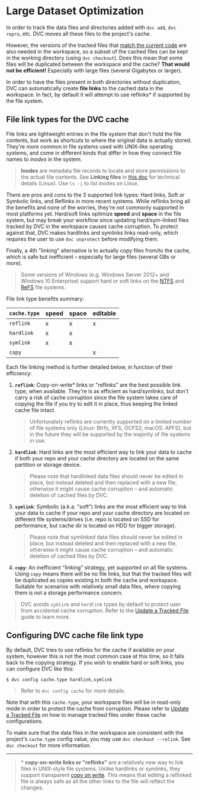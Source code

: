 # Large Dataset Optimization

In order to track the data files and directories added with `dvc add`,
`dvc repro`, etc. DVC moves all these files to the project's <abbr>cache</abbr>.

However, the versions of the tracked files that
[match the current code](/doc/user-guide/project-structure) are also needed in
the <abbr>workspace</abbr>, so a subset of the cached files can be kept in the
working directory (using `dvc checkout`). Does this mean that some files will be
duplicated between the workspace and the cache? **That would not be efficient!**
Especially with large files (several Gigabytes or larger).

In order to have the files present in both directories without duplication, DVC
can automatically create **file links** to the cached data in the workspace. In
fact, by default it will attempt to use reflinks\* if supported by the file
system.

## File link types for the DVC cache

File links are lightweight entries in the file system that don't hold the file
contents, but work as shortcuts to where the original data is actually stored.
They're more common in file systems used with UNIX-like operating systems, and
come in different kinds that differ in how they connect file names to _inodes_
in the system.

> **Inodes** are metadata file records to locate and store permissions to the
> actual file contents. See **Linking files** in
> [this doc](http://www.tldp.org/LDP/intro-linux/html/sect_03_03.html) for
> technical details (Linux). Use `ls -i` to list inodes on Linux.

There are pros and cons to the 3 supported link types: Hard links, Soft or
Symbolic links, and Reflinks in more recent systems. While reflinks bring all
the benefits and none of the worries, they're not commonly supported in most
platforms yet. Hard/soft links optimize **speed** and **space** in the file
system, but may break your workflow since updating hard/sym-linked files tracked
by DVC in the <abbr>workspace</abbr> causes <abbr>cache</abbr> corruption. To
protect against that, DVC makes hardlinks and symlinks links read-only, which
requires the user to use `dvc unprotect` before modifying them.

Finally, a 4th "linking" alternative is to actually copy files from/to the
cache, which is safe but inefficient – especially for large files (several GBs
or more).

> Some versions of Windows (e.g. Windows Server 2012+ and Windows 10 Enterprise)
> support hard or soft links on the
> [NTFS](https://support.microsoft.com/en-us/help/100108/overview-of-fat-hpfs-and-ntfs-file-systems)
> and
> [ReFS](https://docs.microsoft.com/en-us/windows-server/storage/refs/refs-overview)
> file systems.

File link type benefits summary:

| `cache.type` | speed | space | editable |
| ------------ | ----- | ----- | -------- |
| `reflink`    | x     | x     | x        |
| `hardlink`   | x     | x     |          |
| `symlink`    | x     | x     |          |
| `copy`       |       |       | x        |

Each file linking method is further detailed below, in function of their
efficiency:

1. **`reflink`**: Copy-on-write\* links or "reflinks" are the best possible link
   type, when available. They're is as efficient as hard/symlinks, but don't
   carry a risk of cache corruption since the file system takes care of copying
   the file if you try to edit it in place, thus keeping the linked cache file
   intact.

   > Unfortunately reflinks are currently supported on a limited number of file
   > systems only (Linux: Btrfs, XFS, OCFS2; macOS: APFS), but in the future
   > they will be supported by the majority of file systems in use.

2. **`hardlink`**: Hard links are the most efficient way to link your data to
   cache if both your repo and your cache directory are located on the same
   partition or storage device.

   > Please note that hardlinked data files should never be edited in place, but
   > instead deleted and then replaced with a new file, otherwise it might cause
   > cache corruption – and automatic deletion of cached files by DVC.

3. **`symlink`**: Symbolic (a.k.a. "soft") links are the most efficient way to
   link your data to cache if your repo and your cache directory are located on
   different file systems/drives (i.e. repo is located on SSD for performance,
   but cache dir is located on HDD for bigger storage).

   > Please note that symlinked data files should never be edited in place, but
   > instead deleted and then replaced with a new file, otherwise it might cause
   > cache corruption – and automatic deletion of cached files by DVC.

4. **`copy`**: An inefficient "linking" strategy, yet supported on all file
   systems. Using `copy` means there will be no file links, but that the tracked
   files will be duplicated as copies existing in both the cache and
   <abbr>workspace</abbr>. Suitable for scenarios with relatively small data
   files, where copying them is not a storage performance concern.

> DVC avoids `symlink` and `hardlink` types by default to protect user from
> accidental cache corruption. Refer to the
> [Update a Tracked File](/doc/user-guide/how-to/update-tracked-files) guide to
> learn more.

## Configuring DVC cache file link type

By default, DVC tries to use reflinks for the <abbr>cache</abbr> if available on
your system, however this is not the most common case at this time, so it falls
back to the copying strategy. If you wish to enable hard or soft links, you can
configure DVC like this:

```dvc
$ dvc config cache.type hardlink,symlink
```

> Refer to `dvc config cache` for more details.

Note that with this `cache.type`, your workspace files will be in read-only mode
in order to protect the cache from corruption. Please refer to
[Update a Tracked File](/doc/user-guide/how-to/update-tracked-files) on how to
manage tracked files under these cache configurations.

To make sure that the data files in the workspace are consistent with the
<abbr>project</abbr>'s `cache.type` config value, you may use
`dvc checkout --relink`. See `dvc checkout` for more information.

---

> \* **copy-on-write links or "reflinks"** are a relatively new way to link
> files in UNIX-style file systems. Unlike hardlinks or symlinks, they support
> transparent [copy on write](https://en.wikipedia.org/wiki/Copy-on-write). This
> means that editing a reflinked file is always safe as all the other links to
> the file will reflect the changes.
